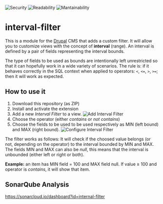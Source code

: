 ![Security](https://sonarcloud.io/api/project_badges/measure?project=internal-filter&metric=security_rating) ![Readability](https://sonarcloud.io/api/project_badges/measure?project=internal-filter&metric=reliability_rating) ![Mantainability](https://sonarcloud.io/api/project_badges/measure?project=internal-filter&metric=sqale_rating)

# interval-filter

This is a module for the [Drupal](https://www.drupal.org/) CMS that adds a custom filter. It will allow you to customize views with the concept of **interval** (range). An interval is defined by a pair of fields representing the interval bounds.

The type of fields to be used as bounds are intentionally left unrestricted so that it can hopefully work in a wide variety of scenarios. The rule is: if it behaves correctly in the SQL context when applied to operators: `<`, `<=`, `>`, `>=`; then it will work as expected.

## How to use it
1) Download this repository (as ZIP)
2) Install and activate the extension
3) Add a new *Interval Filter* to a view.
![Add Interval Filter](https://user-images.githubusercontent.com/14260975/41561660-cbb45ffa-734a-11e8-8630-3778c7bc5b2e.png)
4) Choose the operator (either *contains* or *not contains*)
5) Choose the fields to be used to be used respectively as MIN (left bound) and MAX (right bound).
![Configure Interval Filter](https://user-images.githubusercontent.com/14260975/41561711-efe0f816-734a-11e8-920c-81fbee20d93b.png)

The filter works as follows: It will check if the choosed value belongs (or not, depending on the operator) to the interval bounded by MIN and MAX. The fields MIN and MAX can also be *null*, this means that the interval is unbounded (either left or right or both).

**Example:** an item has MIN field = 100 and MAX field null. If value ≥ 100 and operator is *contains*, it will show that item.

## SonarQube Analysis
https://sonarcloud.io/dashboard?id=internal-filter
